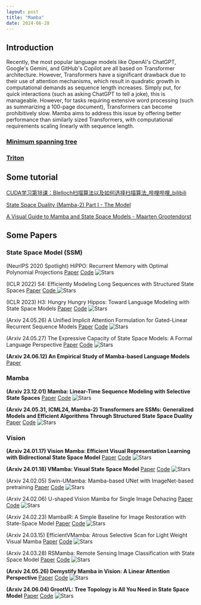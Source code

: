 ```yaml
---
layout: post
title: "Mamba"
date: 2024-06-28
---
```


## Introduction

Recently, the most popular language models like OpenAI's ChatGPT, Google's Gemini, and GitHub's Copilot are all based on Transformer architecture. However, Transformers have a significant drawback due to their use of attention mechanisms, which result in quadratic growth in computational demands as sequence length increases. Simply put, for quick interactions (such as asking ChatGPT to tell a joke), this is manageable. However, for tasks requiring extensive word processing (such as summarizing a 100-page document), Transformers can become prohibitively slow. Mamba aims to address this issue by offering better performance than similarly sized Transformers, with computational requirements scaling linearly with sequence length.



### [Minimum spanning tree](Minimum-spanning-tree.md)

### [Triton]()



## Some tutorial

[CUDA学习第18课：Blelloch扫描算法以及如何选择扫描算法_哔哩哔哩_bilibili](https://www.bilibili.com/video/av94750027/?vd_source=9527f83dc4c2583f0a86df8c039ce605)

[State Space Duality (Mamba-2) Part I - The Model](https://tridao.me/blog/2024/mamba2-part1-model/)

[A Visual Guide to Mamba and State Space Models - Maarten Grootendorst](https://www.maartengrootendorst.com/blog/mamba/)



## Some Papers

### State Space Model (SSM)

 (NeurIPS 2020 Spotlight) HiPPO: Recurrent Memory with Optimal Polynomial Projections [Paper](https://arxiv.org/abs/2008.07669) [Code](https://github.com/HazyResearch/hippo-code) ![Stars](https://img.shields.io/github/stars/HazyResearch/hippo-code)

 (ICLR 2022) S4: Efficiently Modeling Long Sequences with Structured State Spaces [Paper](https://arxiv.org/abs/2111.00396v3) [Code ](https://github.com/state-spaces/s4)![Stars](https://img.shields.io/github/stars/state-spaces/s4)

 (ICLR 2023) H3: Hungry Hungry Hippos: Toward Language Modeling with State Space Models [Paper](https://arxiv.org/abs/2212.14052) [Code](https://github.com/HazyResearch/H3) ![Stars](https://img.shields.io/github/stars/HazyResearch/H3)

(Arxiv 24.05.26) A Unified Implicit Attention Formulation for Gated-Linear Recurrent Sequence Models [Paper](https://arxiv.org/abs/2405.16504) [Code](https://github.com/Itamarzimm/UnifiedImplicitAttnRepr) ![Stars](https://img.shields.io/github/stars/Itamarzimm/UnifiedImplicitAttnRepr)

(Arxiv 24.05.27) The Expressive Capacity of State Space Models: A Formal Language Perspective [Paper](https://arxiv.org/abs/2405.17394) [Code](https://github.com/LeapLabTHU/MLLA) ![Stars](https://img.shields.io/github/stars/LeapLabTHU/MLLA)

**(Arxiv 24.06.12) An Empirical Study of Mamba-based Language Models** [Paper](https://arxiv.org/abs/2406.07887)

### Mamba

**(Arxiv 23.12.01) Mamba: Linear-Time Sequence Modeling with Selective State Spaces** [Paper](https://arxiv.org/abs/2312.00752) [Code](https://github.com/state-spaces/mamba) ![Stars](https://img.shields.io/github/stars/state-spaces/mamba)

**(Arxiv 24.05.31, ICML24, Mamba-2) Transformers are SSMs: Generalized Models and Efficient Algorithms Through Structured State Space Duality** [Paper](https://arxiv.org/abs/2405.21060)  [Code](https://github.com/state-spaces/mamba) ![Stars](https://img.shields.io/github/stars/state-spaces/mamba)

### Vision

**(Arxiv 24.01.17) Vision Mamba: Efficient Visual Representation Learning with Bidirectional State Space Model** [Paper](https://arxiv.org/abs/2401.09417) [Code](https://github.com/hustvl/Vim) ![Stars](https://img.shields.io/github/stars/hustvl/Vim)

**(Arxiv 24.01.18) VMamba: Visual State Space Model** [Paper](https://arxiv.org/abs/2401.10166) [Code](https://github.com/MzeroMiko/VMamba) ![Stars](https://img.shields.io/github/stars/MzeroMiko/VMamba)

(Arxiv 24.02.05) Swin-UMamba: Mamba-based UNet with ImageNet-based pretraining [Paper](https://arxiv.org/abs/2402.03302) [Code](https://github.com/JiarunLiu/Swin-UMamba) ![Stars](https://img.shields.io/github/stars/JiarunLiu/Swin-UMamba)

(Arxiv 24.02.06) U-shaped Vision Mamba for Single Image Dehazing [Paper](https://arxiv.org/abs/2402.04139) [Code](https://github.com/zzr-idam/UVM-Net) ![Stars](https://img.shields.io/github/stars/zzr-idam/UVM-Net)

(Arxiv 24.02.23) MambaIR: A Simple Baseline for Image Restoration with State-Space Model [Paper](https://arxiv.org/abs/2402.15648) [Code](https://github.com/csguoh/MambaIR) ![Stars](https://img.shields.io/github/stars/csguoh/MambaIR)

(Arxiv 24.03.15) EfficientVMamba: Atrous Selective Scan for Light Weight Visual Mamba [Paper](https://arxiv.org/abs/2403.09977) [Code](https://github.com/TerryPei/EfficientVMamba) ![Stars](https://img.shields.io/github/stars/TerryPei/EfficientVMamba)

(Arxiv 24.03.28) RSMamba: Remote Sensing Image Classification with State Space Model [Paper](https://arxiv.org/abs/2403.19654) [Code](https://github.com/KyanChen/RSMamba) ![Stars](https://img.shields.io/github/stars/KyanChen/RSMamba)

**(Arxiv 24.05.26) Demystify Mamba in Vision: A Linear Attention Perspective** [Paper](https://arxiv.org/abs/2405.16605) [Code](https://github.com/LeapLabTHU/MLLA) ![Stars](https://img.shields.io/github/stars/LeapLabTHU/MLLA)

**(Arxiv 24.06.04) GrootVL: Tree Topology is All You Need in State Space Model** [Paper](https://arxiv.org/abs/2406.02395) [Code](https://github.com/EasonXiao-888/GrootVL) ![Stars](https://img.shields.io/github/stars/EasonXiao-888/GrootVL)
